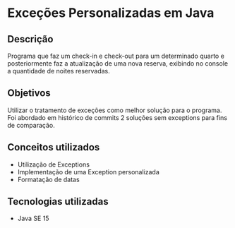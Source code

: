 # Exceções Personalizadas em Java

## Descrição
Programa que faz um check-in e check-out para um determinado quarto e posteriormente faz a atualização de uma nova reserva, exibindo no console a quantidade de noites reservadas.

## Objetivos 
Utilizar o tratamento de exceções como melhor solução para o programa. Foi abordado em histórico de commits 2 soluções sem exceptions para fins de comparação. 

## Conceitos utilizados
- Utilização de Exceptions
- Implementação de uma Exception personalizada
- Formatação de datas

## Tecnologias utilizadas 
- Java SE 15


